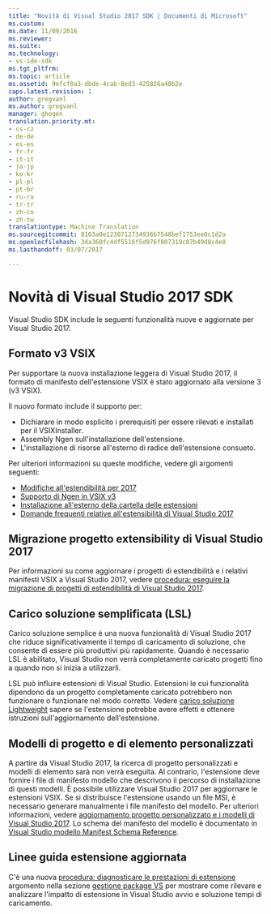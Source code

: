 ```yaml
---
title: "Novità di Visual Studio 2017 SDK | Documenti di Microsoft"
ms.custom: 
ms.date: 11/09/2016
ms.reviewer: 
ms.suite: 
ms.technology:
- vs-ide-sdk
ms.tgt_pltfrm: 
ms.topic: article
ms.assetid: 9efcf0a3-dbde-4cab-8ed3-425826a48b2e
caps.latest.revision: 1
author: gregvanl
ms.author: gregvanl
manager: ghogen
translation.priority.mt:
- cs-cz
- de-de
- es-es
- fr-fr
- it-it
- ja-jp
- ko-kr
- pl-pl
- pt-br
- ru-ru
- tr-tr
- zh-cn
- zh-tw
translationtype: Machine Translation
ms.sourcegitcommit: 8163a0e1230712734936b7548bef1753ee0c1d2a
ms.openlocfilehash: 3da360fc4df5516f5d976f807319c07b49d8c4e8
ms.lasthandoff: 03/07/2017

---
```

# <a name="what39s-new-in-the-visual-studio-2017-sdk"></a>Novità di Visual Studio 2017 SDK

Visual Studio SDK include le seguenti funzionalità nuove e aggiornate per Visual Studio 2017.

## <a name="vsix-v3-format"></a>Formato v3 VSIX

Per supportare la nuova installazione leggera di Visual Studio 2017, il formato di manifesto dell'estensione VSIX è stato aggiornato alla versione 3 (v3 VSIX).

Il nuovo formato include il supporto per:

* Dichiarare in modo esplicito i prerequisiti per essere rilevati e installati per il VSIXInstaller.
* Assembly Ngen sull'installazione dell'estensione.
* L'installazione di risorse all'esterno di radice dell'estensione consueto.

Per ulteriori informazioni su queste modifiche, vedere gli argomenti seguenti:

* [Modifiche all'estendibilità per 2017](breaking-changes-2017.md)
* [Supporto di Ngen in VSIX v3](ngen-support.md)
* [Installazione all'esterno della cartella delle estensioni](set-install-root.md)
* [Domande frequenti relative all'estensibilità di Visual Studio 2017](faq-2017.md)

## <a name="migrating-extensibility-project-to-visual-studio-2017"></a>Migrazione progetto extensibility di Visual Studio 2017

Per informazioni su come aggiornare i progetti di estendibilità e i relativi manifesti VSIX a Visual Studio 2017, vedere [procedura: eseguire la migrazione di progetti di estendibilità di Visual Studio 2017](how-to-migrate-extensibility-projects-to-visual-studio-2017.md).

## <a name="lightweight-solution-load-lsl"></a>Carico soluzione semplificata (LSL)

Carico soluzione semplice è una nuova funzionalità di Visual Studio 2017 che riduce significativamente il tempo di caricamento di soluzione, che consente di essere più produttivi più rapidamente. Quando è necessario LSL è abilitato, Visual Studio non verrà completamente caricato progetti fino a quando non si inizia a utilizzarli.

LSL può influire estensioni di Visual Studio. Estensioni le cui funzionalità dipendono da un progetto completamente caricato potrebbero non funzionare o funzionare nel modo corretto. Vedere [carico soluzione Lightweight](lightweight-solution-load-extension-impact.md) sapere se l'estensione potrebbe avere effetti e ottenere istruzioni sull'aggiornamento dell'estensione.

## <a name="custom-project-and-item-templates"></a>Modelli di progetto e di elemento personalizzati

A partire da Visual Studio 2017, la ricerca di progetto personalizzati e modelli di elemento sarà non verrà eseguita. Al contrario, l'estensione deve fornire i file di manifesto modello che descrivono il percorso di installazione di questi modelli. È possibile utilizzare Visual Studio 2017 per aggiornare le estensioni VSIX. Se si distribuisce l'estensione usando un file MSI, è necessario generare manualmente i file manifesto del modello. Per ulteriori informazioni, vedere [aggiornamento progetto personalizzato e i modelli di Visual Studio 2017](../extensibility/upgrading-custom-project-and-item-templates-for-visual-studio-2017.md). Lo schema del manifesto del modello è documentato in [Visual Studio modello Manifest Schema Reference](../extensibility/visual-studio-template-manifest-schema-reference.md).

## <a name="updated-extension-performance-guidelines"></a>Linee guida estensione aggiornata

C'è una nuova [procedura: diagnosticare le prestazioni di estensione](how-to-diagnose-extension-performance.md) argomento nella sezione [gestione package VS](managing-vspackages.md) per mostrare come rilevare e analizzare l'impatto di estensione in Visual Studio avvio e soluzione tempi di caricamento.

